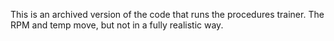 This is an archived version of the code that runs the procedures trainer. The RPM and temp move, but not in a fully realistic way.
